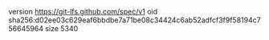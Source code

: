 version https://git-lfs.github.com/spec/v1
oid sha256:d02ee03c629eaf6bbdbe7a71be08c34424c6ab52adfcf3f9f58194c756645964
size 5340
